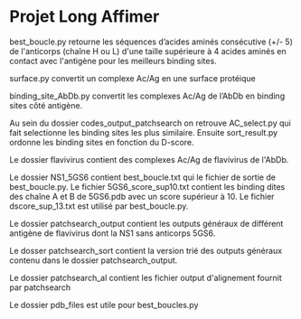 # Projet Long Affimer

best_boucle.py retourne les séquences d’acides aminés consécutive (+/- 5) de l'anticorps (chaîne H ou L) d'une taille supérieure à 4 acides aminés en contact avec l'antigène pour les meilleurs binding sites.

surface.py convertit un complexe Ac/Ag en une surface protéique

binding_site_AbDb.py convertit les complexes Ac/Ag de l’AbDb en binding sites côté antigène.

Au sein du dossier codes_output_patchsearch on retrouve AC_select.py qui fait selectionne les binding sites les plus similaire. Ensuite sort_result.py ordonne les binding sites en  fonction du D-score.

Le dossier flavivirus contient des complexes Ac/Ag de flavivirus de l'AbDb.

Le dossier NS1_5GS6 contient best_boucle.txt qui le fichier de sortie de best_boucle.py. Le fichier 5GS6_score_sup10.txt contient les binding dites des chaîne A et B de 5GS6.pdb avec un score supérieur à 10. Le fichier dscore_sup_13.txt est utilisé par best_boucle.py.

Le dossier patchsearch_output contient les outputs généraux de différent antigène de flavivirus dont la NS1 sans anticorps 5GS6. 

Le dosser patchsearch_sort contient la version trié des outputs généraux contenu dans le dossier patchsearch_output.

Le dossier patchsearch_al contient les fichier output d'alignement fournit par patchsearch

Le dossier pdb_files est utile pour best_boucles.py
